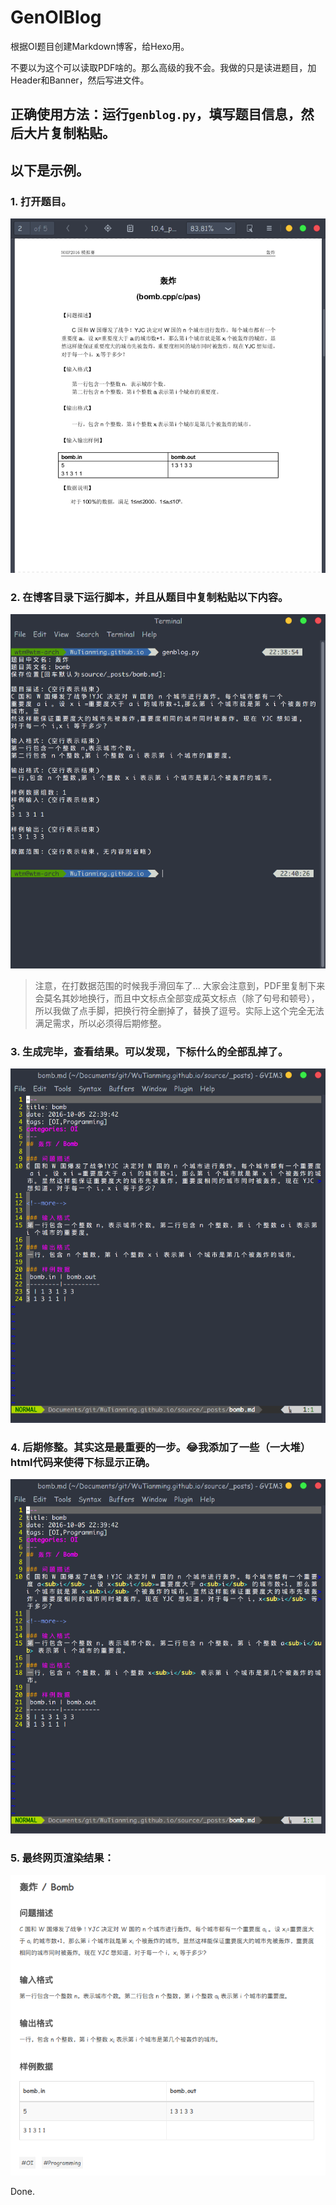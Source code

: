 # GenOIBlog
根据OI题目创建Markdown博客，给Hexo用。

不要以为这个可以读取PDF啥的。那么高级的我不会。我做的只是读进题目，加Header和Banner，然后写进文件。

## 正确使用方法：运行`genblog.py`，填写题目信息，然后大片复制粘贴。

## 以下是示例。
### 1. 打开题目。
![题目PDF](题目PDF.png)

### 2. 在博客目录下运行脚本，并且从题目中复制粘贴以下内容。
![运行脚本](运行脚本.png)

> 注意，在打数据范围的时候我手滑回车了...
> 大家会注意到，PDF里复制下来会莫名其妙地换行，而且中文标点全部变成英文标点（除了句号和顿号），所以我做了点手脚，把换行符全删掉了，替换了逗号。实际上这个完全无法满足需求，所以必须得后期修整。

### 3. 生成完毕，查看结果。可以发现，下标什么的全部乱掉了。
![查看结果](查看结果.png)

### 4. 后期修整。其实这是最重要的一步。:joy:我添加了一些（一大堆）html代码来使得下标显示正确。
![后期修整](后期修整.png)

### 5. 最终网页渲染结果：
![渲染结果](渲染结果.png)

Done.
